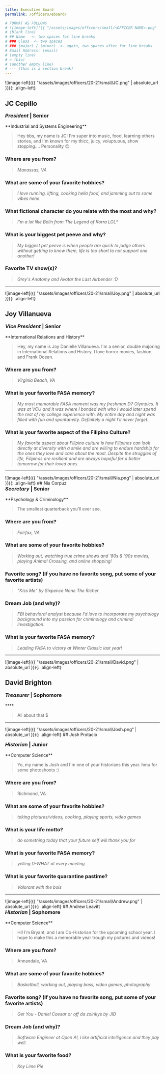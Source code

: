 ```yaml
---
title: Executive Board
permalink: /officers/eboard/

# FORMAT AS FOLLOWS
# ![image-left]({{ "/assets/images/officers/small/<OFFICER NAME>.png" | absolute_url }}){: .align-left}
# (blank line)
# ## Name   <- two spaces for line breaks
# ### Class  <- two spaces
# ### (major) / (minor)  <- again, two spaces after for line breaks
# Email Address: (email)
# (empty line)
# > (bio)
# (another empty line)
# --- (this is a section break)
---
```


![image-left]({{ "/assets/images/officers/20-21/small/JC.png" | absolute_url }}){: .align-left}
## JC Cepillo
<p style="margin-bottom: 0.45em; padding: 0">
<a href="https://www.instagram.com/thatfunnyasianguy/" style="margin: 0; padding: 0"><i class="fa fa-2x fa-fw fa-instagram" style="color: #494e48"></i></a>
<a href="mailto:jeyeinc@vt.edu" style="margin: 0; padding: 0"><i class="fa fa-2x fa-fw fa-envelope" style="color: #494e48"></i></a></p>
<h3 style="margin-top: 0"><em>President</em> | Senior</h3>
**Industrial and Systems Engineering**  

> Hey bbs, my name is JC! I'm super into music, food, learning others stories, and I'm known for my thicc, juicy, voluptuous, show stopping.... Personality 😉

### **Where are you from?**
> *Manassas, VA*

### **What are some of your favorite hobbies?**

> *I love running, lifting, cooking hella food, and jamming out to some vibes hehe*

### **What fictional character do you relate with the most and why?**

> *I'm a lot like Bolin from The Legend of Korra LOL**

### **What is your biggest pet peeve and why?**

> *My biggest pet peeve is when people are quick to judge others without getting to know them, life is too short to not support one another!*

### **Favorite TV show(s)?**

> *Grey's Anatomy and Avatar the Last Airbender :D*

---

![image-left]({{ "/assets/images/officers/20-21/small/Joy.png" | absolute_url }}){: .align-left}
## Joy Villanueva
<p style="margin-bottom: 0.45em; padding: 0"></p>
<h3 style="margin-top: 0"><em>Vice President</em> | Senior</h3>
**International Relations and History**

> Hey, my name is Joy Danielle Villanueva. I'm a senior, double majoring in International Relations and History. I love horror movies, fashion, and Frank Ocean.

### **Where are you from?**
> *Virginia Beach, VA*

### **What is your favorite FASA memory?**
> *My most memorable FASA moment was my freshman D7 Olympics. It was at VCU and it was where I bonded with who I would later spend the rest of my college experience with. My entire day and night was filled with fun and spontaneity. Definitely a night I'll never forget.*

### **What is your favorite aspect of the Filipino Culture?**
> *My favorite aspect about Filipino culture is how Filipinos can look directly at diversity with a smile and are willing to endure hardship for the ones they love and care about the most. Despite the struggles of life, Filipinos are resilient and are always hopeful for a better tomorrow for their loved ones.*

---
<div id="Nia"></div>
![image-left]({{ "/assets/images/officers/20-21/small/Nia.png" | absolute_url }}){: .align-left}
## Nia Corpuz
<a href="https://www.instagram.com/niacorpuz/" style="margin: 0; padding: 0"><i class="fa fa-2x fa-fw fa-instagram" style="color: #494e48"></i></a>
<a href="https://twitter.com/nia_corpuz/" style="color: #494e48"><i class="fa fa-2x fa-fw fa-twitter"></i></a>
<a href="mailto:njcorpuz@vt.edu" style="margin: 0; padding: 0"><i class="fa fa-2x fa-fw fa-envelope" style="color: #494e48"></i></a>
<h3 style="margin-top: 0"><em>Secretary</em> | Senior</h3>
**Psychology & Criminology**

>The smallest quarterback you'll ever see.

### **Where are you from?**

>*Fairfax, VA*

### **What are some of your favorite hobbies?**

> *Working out, watching true crime shows and '80s & '90s movies, playing Animal Crossing, and online shopping!*

### **Favorite song? (If you have no favorite song, put some of your favorite artists)**

> *"Kiss Me" by Sixpence None The Richer*

### **Dream Job (and why)?**

> *FBI behavioral analyst because I’d love to incorporate my psychology background into my passion for criminology and criminal investigation.*

### **What is your favorite FASA memory?**

> *Leading FASA to victory at Winter Classic last year!*

---

![image-left]({{ "/assets/images/officers/20-21/small/David.png" | absolute_url }}){: .align-left}
## David Brighton
<p style="margin-bottom: 0.45em; padding: 0"></p>
<h3 style="margin-top: 0"><em>Treasurer</em> | Sophomore</h3>
****

> All about that $

---
<div id="Josh"></div>
![image-left]({{ "/assets/images/officers/20-21/small/Josh.png" | absolute_url }}){: .align-left}
## Josh Protacio
<p style="margin-bottom: 0.45em; padding: 0"><a href="https://www.instagram.com/joshmprotacio/" style="margin: 0; padding: 0"><i class="fa fa-2x fa-fw fa-instagram" style="color: #494e48"></i></a>
<a href="https://twitter.com/joshmprotacio" style="color: #494e48"><i class="fa fa-2x fa-fw fa-twitter"></i></a>
<a href="mailto:joshp28@vt.edu" style="margin: 0; padding: 0"><i class="fa fa-2x fa-fw fa-envelope" style="color: #494e48"></i></a></p>
<h3 style="margin-top: 0"><em>Historian</em> | Junior</h3>
**Computer Science**

> Yo, my name is Josh and I'm one of your historians this year. hmu for some photoshoots :)

### **Where are you from?**
> Richmond, VA

### **What are some of your favorite hobbies?**

> *taking pictures/videos, cooking, playing sports, video games*

### **What is your life motto?**

> *do something today that your future self will thank you for*

### **What is your favorite FASA memory?**

> *yelling D-WHAT at every meeting*

### **What is your favorite quarantine pastime?**

> *Valorant with the bois*

---
<div id="Andrew"></div>
![image-left]({{ "/assets/images/officers/20-21/small/Andrew.png" | absolute_url }}){: .align-left}
## Andrew Leavitt
<a href="mailto:ajleavitt@vt.edu" style="margin: 0; padding: 0"><i class="fa fa-2x fa-fw fa-envelope" style="color: #494e48"></i></a>
<h3 style="margin-top: 0"><em>Historian</em> | Sophomore</h3>
**Computer Science**

> Hi! I’m Bryant, and I am Co-Historian for the upcoming school year.  I hope to make this a memorable year trough my pictures and videos!

### **Where are you from?**
> Annandale, VA

### **What are some of your favorite hobbies?**

> *Basketball, working out, playing bass, video games, photography*

### **Favorite song? (If you have no favorite song, put some of your favorite artists)**

> *Get You - Daniel Caesar or off da zoinkys by JID*

### **Dream Job (and why)?**

> *Software Engineer at Open AI, I like artificial intelligence and they pay well.*

### **What is your favorite food?**

> *Key Lime Pie*
